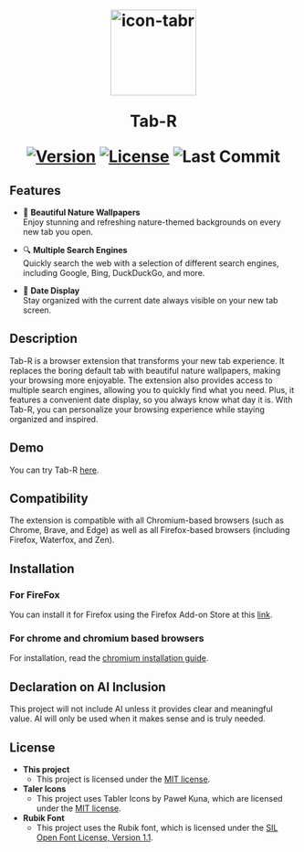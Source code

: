 <h1 align="center">
  <a href="https://github.com/adam4056/Tab-R/"><img src="https://i.ibb.co/dGzh4Bw/icon-tabr.png" alt="icon-tabr" border="0" width="150"></a>
  
  Tab-R

[![Version](https://img.shields.io/badge/version-1.4-blue.svg)](https://github.com/adam4056/Tab-R/releases)  [![License](https://img.shields.io/badge/license-MIT-green.svg)](./LICENSE) ![Last Commit](https://img.shields.io/github/last-commit/adam4056/Tab-R)
  
</h1>


  
## Features
- 🌄 **Beautiful Nature Wallpapers**  
  Enjoy stunning and refreshing nature-themed backgrounds on every new tab you open.

- 🔍 **Multiple Search Engines**  
  Quickly search the web with a selection of different search engines, including Google, Bing, DuckDuckGo, and more.

- 📅 **Date Display**  
  Stay organized with the current date always visible on your new tab screen.

## Description

Tab-R is a browser extension that transforms your new tab experience. It replaces the boring default tab with beautiful nature wallpapers, making your browsing more enjoyable. The extension also provides access to multiple search engines, allowing you to quickly find what you need. Plus, it features a convenient date display, so you always know what day it is. With Tab-R, you can personalize your browsing experience while staying organized and inspired.

## Demo

You can try Tab-R [here](https://adam4056.github.io/Tab-R/).

## Compatibility

The extension is compatible with all Chromium-based browsers (such as Chrome, Brave, and Edge) as well as all Firefox-based browsers (including Firefox, Waterfox, and Zen).

## Installation

### For FireFox
You can install it for Firefox using the Firefox Add-on Store at this [link](https://addons.mozilla.org/cs/firefox/addon/tab-r/).

### For chrome and chromium based browsers
For installation, read the [chromium installation guide](./chromium-install.md).

## Declaration on AI Inclusion

This project will not include AI unless it provides clear and meaningful value. AI will only be used when it makes sense and is truly needed.

## License

- **This project**
  -  This project is licensed under the [MIT license](./LICENSE).
- **Taler Icons**
  - This project uses Tabler Icons by Paweł Kuna, which are licensed under the [MIT license](./license/tabler/license.txt).
- **Rubik Font**
  - This project uses the Rubik font, which is licensed under the [SIL Open Font License, Version 1.1](./license/rubik/OFL.txt). 
